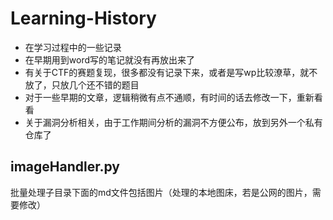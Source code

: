 # Learning-History
- 在学习过程中的一些记录
- 在早期用到word写的笔记就没有再放出来了
- 有关于CTF的赛题复现，很多都没有记录下来，或者是写wp比较潦草，就不放了，只放几个还不错的题目
- 对于一些早期的文章，逻辑稍微有点不通顺，有时间的话去修改一下，重新看看
- 关于漏洞分析相关，由于工作期间分析的漏洞不方便公布，放到另外一个私有仓库了

## imageHandler.py

批量处理子目录下面的md文件包括图片（处理的本地图床，若是公网的图片，需要修改）

